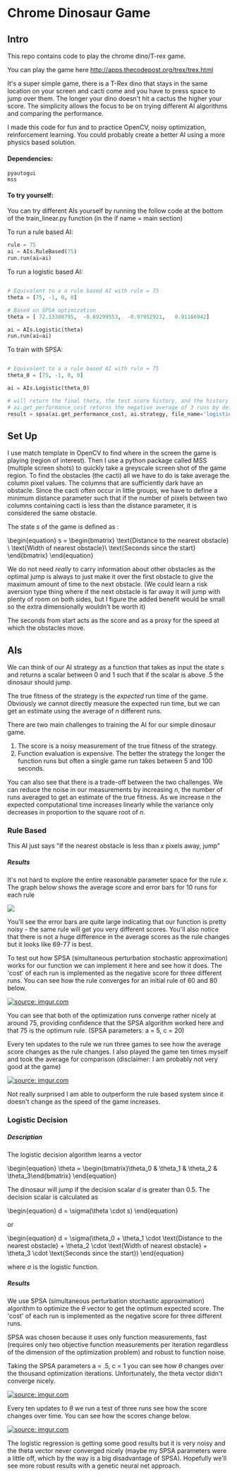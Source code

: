 # Chrome Dinosaur Game

## Intro

This repo contains code to play the chrome dino/T-rex game.

You can play the game here http://apps.thecodepost.org/trex/trex.html

It's a super simple game, there is a T-Rex dino that stays in the same location on your screen and cacti come and you have to press space to jump over them. The longer your dino doesn't hit a cactus the higher your score. The simplicity allows the focus to be on trying different AI algorithms and comparing the performance. 

I made this code for fun and to practice OpenCV, noisy optimization, reinforcement learning. You could probably create a better AI using a more physics based solution. 

#### Dependencies:

```
pyautogui
mss
```
#### To try yourself:

You can try different AIs yourself by running the follow code at the bottom of the train_linear.py function (in the if name = main section)

To run a rule based AI:
```python
rule = 75
ai = AIs.RuleBased(75)
run.run(ai=ai)
```

To run a logistic based AI:
```python

# Equivalent to a a rule based AI with rule = 75
theta = [75, -1, 0, 0]

# Based on SPSA optimization
theta = [ 72.13388795,  -0.69299553,  -0.97952921,   0.91166942]

ai = AIs.Logistic(theta)
run.run(ai=ai)
```

To train with SPSA: 
```python

# Equivalent to a a rule based AI with rule = 75
theta_0 = [75, -1, 0, 0]

ai = AIs.Logistic(theta_0)

# will return the final theta, the test score history, and the history of all theta vectors
# ai.get_performance_cost returns the negative average of 3 runs by default
result = spsa(ai.get_performance_cost, ai.strategy, file_name='logistic', c=1, a=.5)
```

## Set Up

I use match template in OpenCV to find where in the screen the game is playing (region of interest). Then I use a python package called MSS (multiple screen shots) to quickly take a greyscale screen shot of the game region. To find the obstacles (the cacti) all we have to do is take average the column pixel values. The columns that are sufficiently dark have an obstacle. Since the cacti often occur in little groups, we have to define a minimum distance parameter such that if the number of pixels between two columns containing cacti is less than the distance parameter, it is considered the same obstacle. 

The state $s$ of the game is defined as :

\begin{equation}
s = \begin{bmatrix}
\text{Distance to the nearest obstacle} \\
\text{Width of nearest obstacle}\\
\text{Seconds since the start}
\end{bmatrix}
\end{equation}

We do not need *really* to carry information about other obstacles as the optimal jump is always to just make it over the first obstacle to give the maximum amount of time to the next obstacle. (We could learn a risk aversion type thing where if the next obstacle is far away it will jump with plenty of room on both sides, but I figure the added benefit would be small so the extra dimensionally wouldn't be worth it)

The seconds from start acts as the score and as a proxy for the speed at which the obstacles move.


## AIs 

We can think of our AI strategy as a function that takes as input the state $s$ and returns a scalar between $0$ and $1$ such that if the scalar is above $.5$ the dinosaur should jump.

The true fitness of the strategy is the _expected_ run time of the game. Obviously we cannot directly measure the expected run time, but we can get an estimate using the average of $n$ different runs.

There are two main challenges to training the AI for our simple dinosaur game.
1. The score is a noisy measurement of the true fitness of the strategy. 
2. Function evaluation is expensive. The better the strategy the longer the function runs but often a single game run takes between 5 and 100 seconds.

You can also see that there is a trade-off between the two challenges. We can reduce the noise in our measurements by increasing $n$, the number of runs averaged to get an estimate of the true fitness. As we increase $n$ the expected computational time increases linearly while the variance only decreases in proportion to the square root of $n$. 

### Rule Based

This AI just says "If the nearest obstacle is less than $x$ pixels away, jump"


##### Results
It's not hard to explore the entire reasonable parameter space for the rule $x$. The graph below shows the average score and error bars for 10 runs for each rule

<a href="https://imgur.com/qaIkRwM"><img src="https://i.imgur.com/qaIkRwM.png" /></a>


You'll see the error bars are quite large indicating that our function is pretty noisy - the same rule will get you very different scores. You'll also notice that there is not a huge difference in the average scores as the rule changes but it looks like 69-77 is best. 

To test out how SPSA (simultaneous perturbation stochastic approximation) works for our function we can implement it here and see how it does. The 'cost' of each run is implemented as the negative score for three different runs. You can see how the rule converges for an initial rule of 60 and 80 below.

<a href="https://imgur.com/TKN0CiQ"><img src="https://i.imgur.com/TKN0CiQ.png" title="source: imgur.com" /></a>

You can see that both of the optimization runs converge rather nicely at around 75, providing confidence that the SPSA algorithm worked here and that 75 is the optimum rule. (SPSA parameters: a = 5, c = 20)

Every ten updates to the rule we run three games to see how the average score changes as the rule changes. I also played the game ten times myself and took the average for comparison (disclaimer: I am probably not very good at the game)

<a href="https://imgur.com/LDDMDch"><img src="https://i.imgur.com/LDDMDch.png" title="source: imgur.com" /></a>

Not really surprised I am able to outperform the rule based system since it doesn't change as the speed of the game increases.

### Logistic Decision


##### Description 

The logistic decision algorithm learns a vector 

\begin{equation}
\theta = \begin{bmatrix}\theta_0 & \theta_1 & \theta_2 & \theta_3\end{bmatrix}
\end{equation}

The dinosaur will jump if the decision scalar $d$ is greater than $0.5$. The decision scalar is calculated as 

\begin{equation}
d = \sigma(\theta \cdot s)
\end{equation}

or

\begin{equation}
d = \sigma(\theta_0 + \theta_1 \cdot \text{Distance to the nearest obstacle} + \theta_2 \cdot \text{Width of nearest obstacle} + \theta_3 \cdot \text{Seconds since the start})
\end{equation}

where $\sigma$ is the logistic function. 


##### Results 

We use SPSA (simultaneous perturbation stochastic approximation) algorithm to optimize the $\theta$ vector to get the optimum expected score. The 'cost' of each run is implemented as the negative score for three different runs.

SPSA was chosen because it uses only function measurements, fast (requires only two objective function measurements per iteration regardless of the dimension of the optimization problem) and robust to function noise. 


Taking the SPSA parameters a = .5, c = 1 you can see how $\theta$ changes over the thousand optimization iterations. Unfortunately, the theta vector didn't converge nicely. 

<a href="https://imgur.com/cc75sTt"><img src="https://i.imgur.com/cc75sTt.png" title="source: imgur.com" /></a>

Every ten updates to $\theta$ we run a test of three runs see how the score changes over time. You can see how the scores change below.

<a href="https://imgur.com/Irji2Jq"><img src="https://i.imgur.com/Irji2Jq.png" title="source: imgur.com" /></a>

The logistic regression is getting some good results but it is very noisy and the theta vector never converged nicely (maybe my SPSA parameters were a little off, which by the way is a big disadvantage of SPSA). Hopefully we'll see more robust results with a genetic neural net approach.


